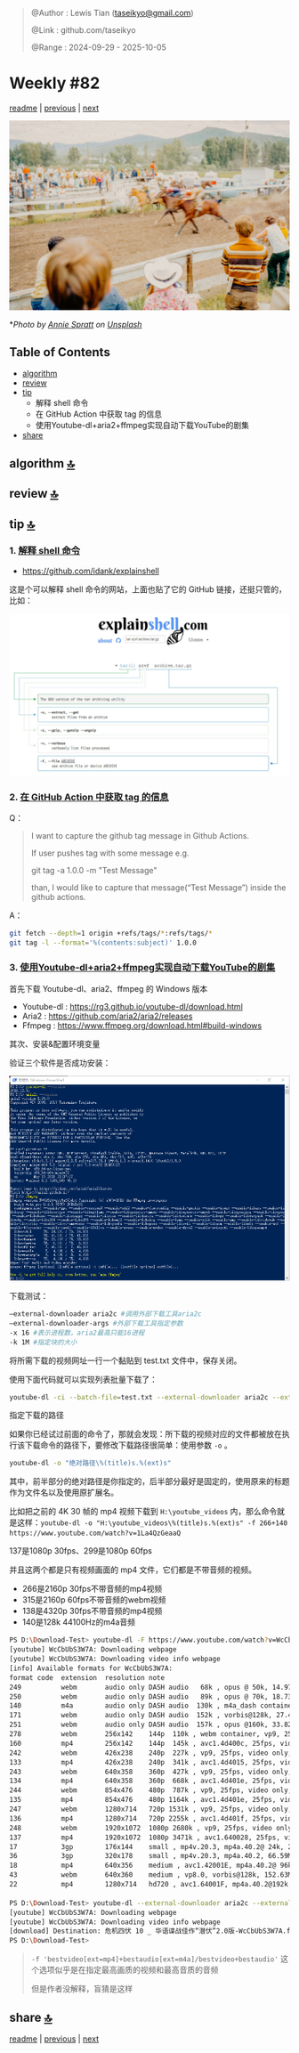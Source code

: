 > @Author  : Lewis Tian (taseikyo@gmail.com)
>
> @Link    : github.com/taseikyo
>
> @Range   : 2024-09-29 - 2025-10-05

# Weekly #82

[readme](../README.md) | [previous](202409W4.md) | [next](202409W6.md)

![](../images/2024/10/annie-spratt-p3zfHx0VD9M-unsplash.jpg "Weekly #82")

\**Photo by [Annie Spratt](https://unsplash.com/@anniespratt) on [Unsplash](https://unsplash.com/photos/a-group-of-people-watching-a-horse-race-p3zfHx0VD9M)*

## Table of Contents

- [algorithm](#algorithm-)
- [review](#review-)
- [tip](#tip-)
	- 解释 shell 命令
	- 在 GitHub Action 中获取 tag 的信息
	- 使用Youtube-dl+aria2+ffmpeg实现自动下载YouTube的剧集
- [share](#share-)

## algorithm [🔝](#weekly-82)

## review [🔝](#weekly-82)

## tip [🔝](#weekly-82)

### 1. [解释 shell 命令](https://explainshell.com/)

- https://github.com/idank/explainshell

这是个可以解释 shell 命令的网站，上面也贴了它的 GitHub 链接，还挺只管的，比如：

![](../images/2024/10/explainshell.jpg)

### 2. [在 GitHub Action 中获取 tag 的信息](https://github.com/orgs/community/discussions/27155)

Q：

> I want to capture the github tag message in Github Actions.
>
> If user pushes tag with some message e.g.
>
> git tag -a 1.0.0 -m "Test Message"
>
> than, I would like to capture that message(“Test Message”) inside the github actions.

A：

```Bash
git fetch --depth=1 origin +refs/tags/*:refs/tags/*
git tag -l --format='%(contents:subject)' 1.0.0
```

### 3. [使用Youtube-dl+aria2+ffmpeg实现自动下载YouTube的剧集](https://www.dwhd.org/20181208_022522_6131.html)

首先下载 Youtube-dl、aria2、ffmpeg 的 Windows 版本

- Youtube-dl : https://rg3.github.io/youtube-dl/download.html
- Aria2 : https://github.com/aria2/aria2/releases
- Ffmpeg : https://www.ffmpeg.org/download.html#build-windows

其次、安装&配置环境变量

验证三个软件是否成功安装：

![](../images/2024/10/2018-12-08_02-19-41.png)

下载测试：

```Bash
–external-downloader aria2c #调用外部下载工具aria2c
–external-downloader-args #外部下载工具指定参数
-x 16 #表示进程数，aria2最高只能16进程
-k 1M #指定块的大小
```

将所需下载的视频网址一行一个黏贴到 test.txt 文件中，保存关闭。

使用下面代码就可以实现列表批量下载了：

```Bash
youtube-dl -ci --batch-file=test.txt --external-downloader aria2c --external-downloader-args "-x 16 -k 1M"
```

指定下载的路径

如果你已经试过前面的命令了，那就会发现：所下载的视频对应的文件都被放在执行该下载命令的路径下，要修改下载路径很简单：使用参数 `-o` 。

```Bash
youtube-dl -o "绝对路径\%(title)s.%(ext)s"
```

其中，前半部分的绝对路径是你指定的，后半部分最好是固定的，使用原来的标题作为文件名以及使用原扩展名。
 
比如把之前的 4K 30 帧的 mp4 视频下载到 `H:\youtube_videos` 内，那么命令就是这样：`youtube-dl -o "H:\youtube_videos\%(title)s.%(ext)s" -f 266+140 https://www.youtube.com/watch?v=1La4QzGeaaQ`
 
137是1080p 30fps、299是1080p 60fps

并且这两个都是只有视频画面的 mp4 文件，它们都是不带音频的视频。

- 266是2160p 30fps不带音频的mp4视频
- 315是2160p 60fps不带音频的webm视频
- 138是4320p 30fps不带音频的mp4视频
- 140是128k 44100Hz的m4a音频

```Bash
PS D:\Download-Test> youtube-dl -F https://www.youtube.com/watch?v=WcCbUbS3W7A
[youtube] WcCbUbS3W7A: Downloading webpage
[youtube] WcCbUbS3W7A: Downloading video info webpage
[info] Available formats for WcCbUbS3W7A:
format code  extension  resolution note
249          webm       audio only DASH audio   68k , opus @ 50k, 14.97MiB
250          webm       audio only DASH audio   89k , opus @ 70k, 18.73MiB
140          m4a        audio only DASH audio  130k , m4a_dash container, mp4a.40.2@128k, 41.22MiB
171          webm       audio only DASH audio  152k , vorbis@128k, 27.43MiB
251          webm       audio only DASH audio  157k , opus @160k, 33.82MiB
278          webm       256x142    144p  110k , webm container, vp9, 25fps, video only, 24.50MiB
160          mp4        256x142    144p  145k , avc1.4d400c, 25fps, video only, 13.04MiB
242          webm       426x238    240p  227k , vp9, 25fps, video only, 31.68MiB
133          mp4        426x238    240p  341k , avc1.4d4015, 25fps, video only, 31.14MiB
243          webm       640x358    360p  427k , vp9, 25fps, video only, 57.05MiB
134          mp4        640x358    360p  668k , avc1.4d401e, 25fps, video only, 62.66MiB
244          webm       854x476    480p  787k , vp9, 25fps, video only, 96.93MiB
135          mp4        854x476    480p 1164k , avc1.4d401e, 25fps, video only, 100.36MiB
247          webm       1280x714   720p 1531k , vp9, 25fps, video only, 195.56MiB
136          mp4        1280x714   720p 2255k , avc1.4d401f, 25fps, video only, 157.24MiB
248          webm       1920x1072  1080p 2680k , vp9, 25fps, video only, 344.00MiB
137          mp4        1920x1072  1080p 3471k , avc1.640028, 25fps, video only, 249.12MiB
17           3gp        176x144    small , mp4v.20.3, mp4a.40.2@ 24k, 23.02MiB
36           3gp        320x178    small , mp4v.20.3, mp4a.40.2, 66.59MiB
18           mp4        640x356    medium , avc1.42001E, mp4a.40.2@ 96k, 133.64MiB
43           webm       640x360    medium , vp8.0, vorbis@128k, 152.63MiB
22           mp4        1280x714   hd720 , avc1.64001F, mp4a.40.2@192k (best)

PS D:\Download-Test> youtube-dl --external-downloader aria2c --external-downloader-args "-x 16" -f 'bestvideo[ext=mp4]+bestaudio[ext=m4a]/bestvideo+bestaudio' 'https://www.youtube.com/watch?v=WcCbUbS3W7A'
[youtube] WcCbUbS3W7A: Downloading webpage
[youtube] WcCbUbS3W7A: Downloading video info webpage
[download] Destination: 危机四伏 10 _ 华语谍战佳作“潜伏”2.0版-WcCbUbS3W7A.f137.mp4
PS D:\Download-Test>
```

> `-f 'bestvideo[ext=mp4]+bestaudio[ext=m4a]/bestvideo+bestaudio'` 这个选项似乎是在指定最高画质的视频和最高音质的音频
>
> 但是作者没解释，盲猜是这样

## share [🔝](#weekly-82)

[readme](../README.md) | [previous](202409W4.md) | [next](202409W6.md)
